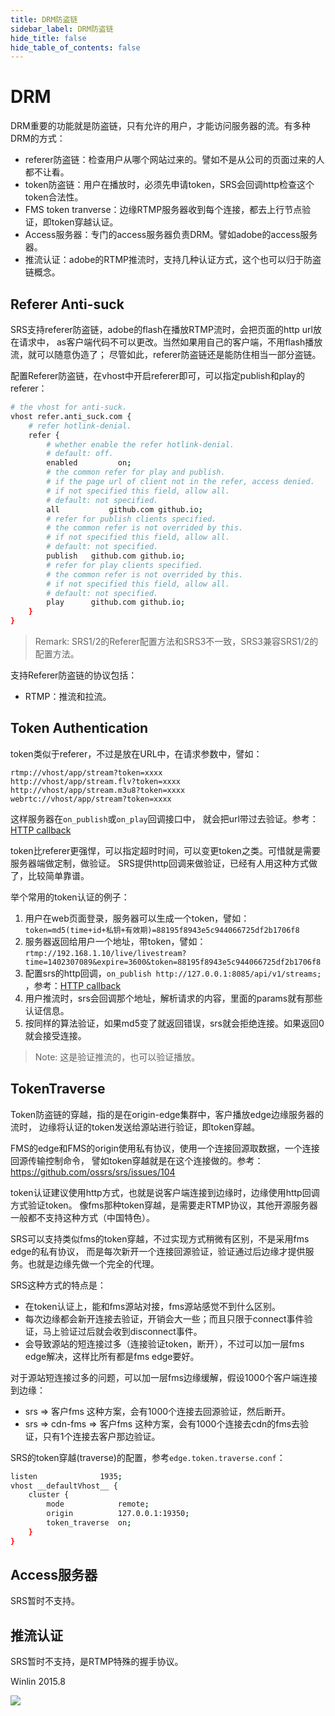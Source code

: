 ```yaml
---
title: DRM防盗链
sidebar_label: DRM防盗链
hide_title: false
hide_table_of_contents: false
---
```


# DRM

DRM重要的功能就是防盗链，只有允许的用户，才能访问服务器的流。有多种DRM的方式：
* referer防盗链：检查用户从哪个网站过来的。譬如不是从公司的页面过来的人都不让看。
* token防盗链：用户在播放时，必须先申请token，SRS会回调http检查这个token合法性。
* FMS token tranverse：边缘RTMP服务器收到每个连接，都去上行节点验证，即token穿越认证。
* Access服务器：专门的access服务器负责DRM。譬如adobe的access服务器。
* 推流认证：adobe的RTMP推流时，支持几种认证方式，这个也可以归于防盗链概念。

<a name='refer-authentication'></a>
<a name='refer-autisuck'></a>

## Referer Anti-suck

SRS支持referer防盗链，adobe的flash在播放RTMP流时，会把页面的http url放在请求中，
as客户端代码不可以更改。当然如果用自己的客户端，不用flash播放流，就可以随意伪造了；
尽管如此，referer防盗链还是能防住相当一部分盗链。

配置Referer防盗链，在vhost中开启referer即可，可以指定publish和play的referer：

```bash
# the vhost for anti-suck.
vhost refer.anti_suck.com {
    # refer hotlink-denial.
    refer {
        # whether enable the refer hotlink-denial.
        # default: off.
        enabled         on;
        # the common refer for play and publish.
        # if the page url of client not in the refer, access denied.
        # if not specified this field, allow all.
        # default: not specified.
        all           github.com github.io;
        # refer for publish clients specified.
        # the common refer is not overrided by this.
        # if not specified this field, allow all.
        # default: not specified.
        publish   github.com github.io;
        # refer for play clients specified.
        # the common refer is not overrided by this.
        # if not specified this field, allow all.
        # default: not specified.
        play      github.com github.io;
    }
}
```

> Remark: SRS1/2的Referer配置方法和SRS3不一致，SRS3兼容SRS1/2的配置方法。

支持Referer防盗链的协议包括：

* RTMP：推流和拉流。

## Token Authentication

token类似于referer，不过是放在URL中，在请求参数中，譬如：

```
rtmp://vhost/app/stream?token=xxxx
http://vhost/app/stream.flv?token=xxxx
http://vhost/app/stream.m3u8?token=xxxx
webrtc://vhost/app/stream?token=xxxx
```

这样服务器在`on_publish`或`on_play`回调接口中， 就会把url带过去验证。参考：[HTTP callback](./http-callback.md)

token比referer更强悍，可以指定超时时间，可以变更token之类。可惜就是需要服务器端做定制，做验证。 
SRS提供http回调来做验证，已经有人用这种方式做了，比较简单靠谱。

举个常用的token认证的例子：

1. 用户在web页面登录，服务器可以生成一个token，譬如：`token=md5(time+id+私钥+有效期)=88195f8943e5c944066725df2b1706f8`
1. 服务器返回给用户一个地址，带token，譬如：`rtmp://192.168.1.10/live/livestream?time=1402307089&expire=3600&token=88195f8943e5c944066725df2b1706f8`
1. 配置srs的http回调，`on_publish http://127.0.0.1:8085/api/v1/streams;` ，参考：[HTTP callback](./http-callback.md#config-srs)
1. 用户推流时，srs会回调那个地址，解析请求的内容，里面的params就有那些认证信息。
1. 按同样的算法验证，如果md5变了就返回错误，srs就会拒绝连接。如果返回0就会接受连接。

> Note: 这是验证推流的，也可以验证播放。

## TokenTraverse

Token防盗链的穿越，指的是在origin-edge集群中，客户播放edge边缘服务器的流时，
边缘将认证的token发送给源站进行验证，即token穿越。

FMS的edge和FMS的origin使用私有协议，使用一个连接回源取数据，一个连接回源传输控制命令，
譬如token穿越就是在这个连接做的。参考：https://github.com/ossrs/srs/issues/104

token认证建议使用http方式，也就是说客户端连接到边缘时，边缘使用http回调方式验证token。
像fms那种token穿越，是需要走RTMP协议，其他开源服务器一般都不支持这种方式（中国特色）。

SRS可以支持类似fms的token穿越，不过实现方式稍微有区别，不是采用fms edge的私有协议，
而是每次新开一个连接回源验证，验证通过后边缘才提供服务。也就是边缘先做一个完全的代理。

SRS这种方式的特点是：
* 在token认证上，能和fms源站对接，fms源站感觉不到什么区别。
* 每次边缘都会新开连接去验证，开销会大一些；而且只限于connect事件验证，马上验证过后就会收到disconnect事件。
* 会导致源站的短连接过多（连接验证token，断开），不过可以加一层fms edge解决，这样比所有都是fms edge要好。

对于源站短连接过多的问题，可以加一层fms边缘缓解，假设1000个客户端连接到边缘：
* srs => 客户fms 这种方案，会有1000个连接去回源验证，然后断开。
* srs => cdn-fms => 客户fms 这种方案，会有1000个连接去cdn的fms去验证，只有1个连接去客户那边验证。

SRS的token穿越(traverse)的配置，参考`edge.token.traverse.conf`：

```bash
listen              1935;
vhost __defaultVhost__ {
    cluster {
        mode            remote;
        origin          127.0.0.1:19350;
        token_traverse  on;
    }
}
```

## Access服务器

SRS暂时不支持。

## 推流认证

SRS暂时不支持，是RTMP特殊的握手协议。

Winlin 2015.8

![](https://ossrs.net/gif/v1/sls.gif?site=ossrs.net&path=/lts/doc/zh/v6/drm)


